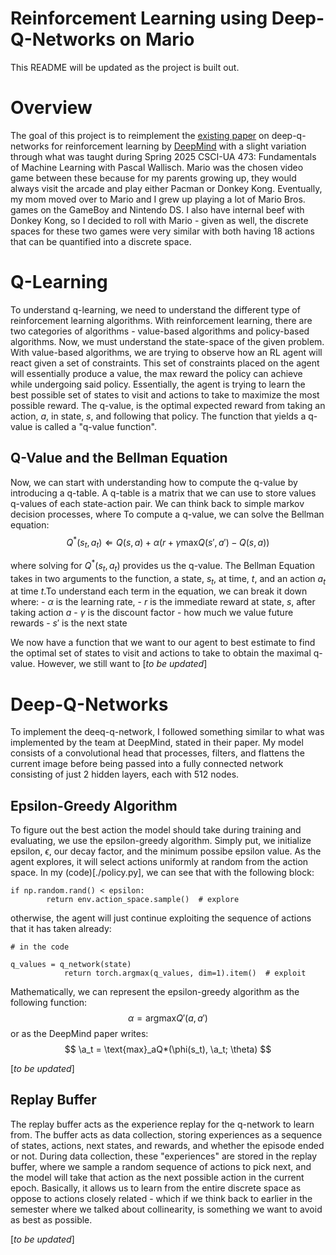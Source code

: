 # Reinforcement Learning using Deep-Q-Networks on Mario
This README will be updated as the project is built out.

# Overview
The goal of this project is to reimplement the [existing paper](https://arxiv.org/abs/1312.5602) on deep-q-networks for reinforcement learning by [DeepMind](https://deepmind.google) with a slight variation through what was taught during Spring 2025 CSCI-UA 473: Fundamentals of Machine Learning with Pascal Wallisch. Mario was the chosen video game between these because for my parents growing up, they would always visit the arcade and play either Pacman or Donkey Kong. Eventually, my mom moved over to Mario and I grew up playing a lot of Mario Bros. games on the GameBoy and Nintendo DS. I also have internal beef with Donkey Kong, so I decided to roll with Mario - given as well, the discrete spaces for these two games were very similar with both having 18 actions that can be quantified into a discrete space.

# Q-Learning
To understand q-learning, we need to understand the different type of reinforcement learning algorithms. With reinforcement learning, there are two categories of algorithms - value-based algorithms and policy-based algorithms. Now, we must understand the state-space of the given problem. With value-based algorithms, we are trying to observe how an RL agent will react given a set of constraints. This set of constraints placed on the agent will essentially produce a value, the max reward the policy can achieve while undergoing said policy. Essentially, the agent is trying to learn the best possible set of states to visit and actions to take to maximize the most possible reward. The q-value, is the optimal expected reward from taking an action, $a$, in state, $s$, and following that policy. The function that yields a q-value is called a "q-value function".

## Q-Value and the Bellman Equation
Now, we can start with understanding how to compute the q-value by introducing a q-table. A q-table is a matrix that we can use to store values q-values of each state-action pair. We can think back to simple markov decision processes, where  To compute a q-value, we can solve the Bellman equation:
$$
Q^{*}(s_t, a_t) \Leftarrow Q(s, a) + \alpha(r + \gamma \text{max}Q(s', a') - Q(s, a))
$$

where solving for $Q^{*}(s_t, a_t)$ provides us the q-value. The Bellman Equation takes in two arguments to the function, a state, $s_t$, at time, $t$, and an action $a_t$ at time $t$.To understand each term in the equation, we can break it down where:
    - $\alpha$ is the learning rate,
    - $r$ is the immediate reward at state, $s$, after taking action $a$
    - $\gamma$ is the discount factor - how much we value future rewards
    - $s'$ is the next state

We now have a function that we want to our agent to best estimate to find the optimal set of states to visit and actions to take to obtain the maximal q-value. However, we still want to
[*to be updated*]

# Deep-Q-Networks
To implement the deeq-q-network, I followed something similar to what was implemented by the team at DeepMind, stated in their paper. My model consists of a convolutional head that processes, filters, and flattens the current image before being passed into a fully connected network consisting of just 2 hidden layers, each with 512 nodes.

## Epsilon-Greedy Algorithm
To figure out the best action the model should take during training and evaluating, we use the epsilon-greedy algorithm. Simply put, we initialize epsilon, $\epsilon$, our decay factor, and the minimum possibe epsilon value. As the agent explores, it will select actions uniformly at random from the action space. In my (code)[./policy.py], we can see that with the following block:
```
if np.random.rand() < epsilon:
        return env.action_space.sample()  # explore
```
otherwise, the agent will just continue exploiting the sequence of actions that it has taken already:

```
# in the code

q_values = q_network(state)
            return torch.argmax(q_values, dim=1).item()  # exploit
```

Mathematically, we can represent the epsilon-greedy algorithm as the following function:
$$
\alpha = \text{argmax}Q'(a, a')
$$ 
or as the DeepMind paper writes:
$$
\a_t = \text{max}_aQ*(\phi(s_t), \a_t; \theta)
$$

[*to be updated*]
## Replay Buffer
The replay buffer acts as the experience replay for the q-network to learn from. The buffer acts as data collection, storing experiences as a sequence of states, actions, next states,  and rewards, and whether the episode ended or not. During data collection, these "experiences" are stored in the replay buffer, where we sample a random sequence of actions to pick next, and the model will take that action as the next possible action in the current epoch. Basically, it allows us to learn from the entire discrete space as oppose to actions closely related - which if we think back to earlier in the semester where we talked about collinearity, is something we want to avoid as best as possible.

[*to be updated*]